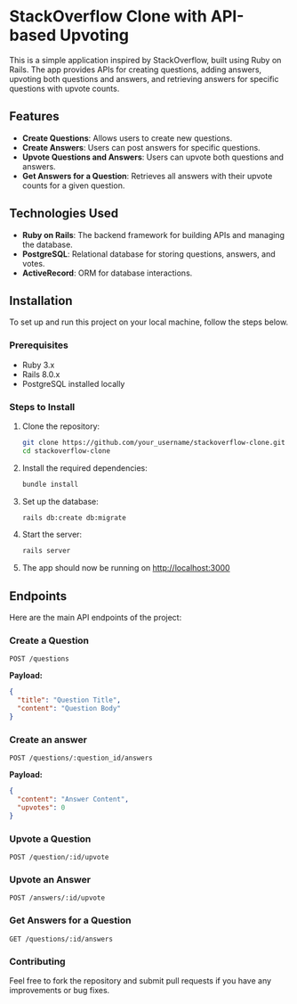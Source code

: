 # StackOverflow Clone with API-based Upvoting

This is a simple application inspired by StackOverflow, built using Ruby on Rails. The app provides APIs for creating questions, adding answers, upvoting both questions and answers, and retrieving answers for specific questions with upvote counts.

## Features
- **Create Questions**: Allows users to create new questions.
- **Create Answers**: Users can post answers for specific questions.
- **Upvote Questions and Answers**: Users can upvote both questions and answers.
- **Get Answers for a Question**: Retrieves all answers with their upvote counts for a given question.

## Technologies Used
- **Ruby on Rails**: The backend framework for building APIs and managing the database.
- **PostgreSQL**: Relational database for storing questions, answers, and votes.
- **ActiveRecord**: ORM for database interactions.

## Installation

To set up and run this project on your local machine, follow the steps below.

### Prerequisites
- Ruby 3.x
- Rails 8.0.x
- PostgreSQL installed locally

### Steps to Install
1. Clone the repository:
   ```bash
   git clone https://github.com/your_username/stackoverflow-clone.git
   cd stackoverflow-clone
2. Install the required dependencies:
   ```bash
   bundle install
3. Set up the database:
   ```bash
   rails db:create db:migrate
4. Start the server:
   ```bash
   rails server
5. The app should now be running on [http://localhost:3000](http://localhost:3000)

## Endpoints

Here are the main API endpoints of the project:

### Create a Question
`POST /questions`

**Payload:**

```json
{
  "title": "Question Title",
  "content": "Question Body"
}
```
### Create an answer
`POST /questions/:question_id/answers`

**Payload:**

```json
{
  "content": "Answer Content",
  "upvotes": 0
}
```
### Upvote a Question
`POST /question/:id/upvote`

### Upvote an Answer
`POST /answers/:id/upvote`

### Get Answers for a Question
`GET /questions/:id/answers`

### Contributing

Feel free to fork the repository and submit pull requests if you have any improvements or bug fixes.
